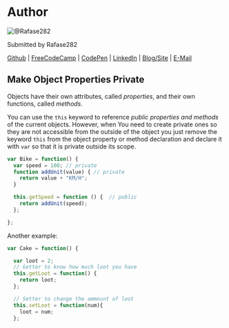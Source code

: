 # Author
![@Rafase282](https://avatars0.githubusercontent.com/Rafase282?&s=128)

Submitted by Rafase282

[Github](https://github.com/Rafase282) | [FreeCodeCamp](http://www.freecodecamp.com/rafase282) | [CodePen](http://codepen.io/Rafase282/) | [LinkedIn](https://www.linkedin.com/in/rafase282) | [Blog/Site](https://rafase282.wordpress.com/) | [E-Mail](mailto:rafase282@gmail.com)

## Make Object Properties Private
Objects have their own attributes, called _properties_, and their own functions, called _methods_.

You can use the `this` keyword to reference _public properties and methods_ of the current objects. However, when You need to create private ones so they are not accessible from the outside of the object you just remove the keyword `this` from the object property or method declaration and declare it with `var` so that it is private outside its scope.

```js
var Bike = function() {
  var speed = 100; // private
  function addUnit(value) { // private
    return value + "KM/H";
  }

  this.getSpeed = function () {  // public
    return addUnit(speed);
  };

};
```

Another example:

```js
var Cake = function() {

  var loot = 2;
  // Getter to know how much loot you have
  this.getLoot = function() {
    return loot;
  };

  // Setter to change the ammount of loot
  this.setLoot = function(num){
    loot = num;
  };
```
